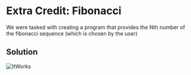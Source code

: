 # Extra Credit: Fibonacci
We were tasked with creating a program that provides the Nth number of the fibonacci sequence (which is chosen by the user)

## Solution
![ItWorks]()
